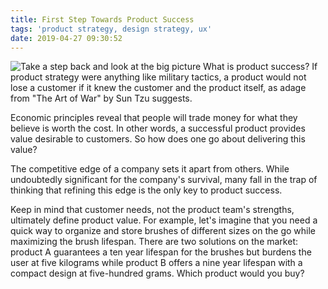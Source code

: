 ```yaml
---
title: First Step Towards Product Success
tags: 'product strategy, design strategy, ux'
date: 2019-04-27 09:30:52
---
```


![Take a step back and look at the big picture](https://images.unsplash.com/photo-1528819622765-d6bcf132f793?ixlib=rb-1.2.1&ixid=eyJhcHBfaWQiOjEyMDd9&auto=format&fit=crop&w=1650&q=80)
What is product success? If product strategy were anything like military tactics, a product would not lose a customer if it knew the customer and the product itself, as adage from "The Art of War" by Sun Tzu suggests.

Economic principles reveal that people will trade money for what they believe is worth the cost. In other words, a successful product provides value desirable to customers. So how does one go about delivering this value?

The competitive edge of a company sets it apart from others. While undoubtedly significant for the company's survival, many fall in the trap of thinking that refining this edge is the only key to product success.

Keep in mind that customer needs, not the product team's strengths, ultimately define product value. For example, let's imagine that you need a quick way to organize and store brushes of different sizes on the go while maximizing the brush lifespan. There are two solutions on the market: product A guarantees a ten year lifespan for the brushes but burdens the user at five kilograms while product B offers a nine year lifespan with a compact design at five-hundred grams. Which product would you buy?